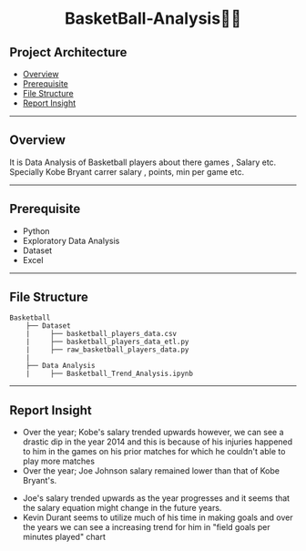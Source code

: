 <div align="center" >
  <h1>BasketBall-Analysis🏀🎯</h1>
</div>

## Project Architecture
* [Overview](https://github.com/mohit11R/BasketBall-Analysis#overview)
* [Prerequisite](https://github.com/mohit11R/BasketBall-Analysis#Prerequisite)
* [File Structure](https://github.com/mohit11R/BasketBall-Analysis#File-Structure)
* [Report Insight](https://github.com/mohit11R/BasketBall-Analysis#Report-Insight)

-----------------------------------------------------------------------------------------------------------------------------------------------------------------------------------

## Overview

It is Data Analysis of Basketball players about there games , Salary etc.
Specially Kobe Bryant carrer salary , points, min per game etc.

-----------------------------------------------------------------------------------------------------------------------------------------------------------------------------------

## Prerequisite

* Python 
* Exploratory Data Analysis
* Dataset 
* Excel

-----------------------------------------------------------------------------------------------------------------------------------------------------------------------------------

## File Structure
```
Basketball
    ├── Dataset
    |     ├── basketball_players_data.csv
    |     ├── basketball_players_data_etl.py
    |     ├── raw_basketball_players_data.py
    |
    ├── Data Analysis
    |     ├── Basketball_Trend_Analysis.ipynb 
```


---------------------------------------------------------------------------------------------------------------------------------------------------------------------------------

## Report Insight

* Over the year; Kobe's salary trended upwards however, we can see a drastic dip in the year 2014 and this is because of his injuries happened to him in the games on his prior matches for which he couldn't able to play more matches
* Over the year; Joe Johnson salary remained lower than that of Kobe Bryant's.
- Joe's salary trended upwards as the year progresses and it seems that the salary equation might change in the future years.
- Kevin Durant seems to utilize much of his time in making goals and over the years we can see a increasing trend for him in "field goals per minutes played" chart
  
  
    
    
